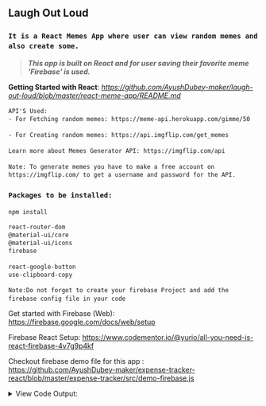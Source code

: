  ## Laugh Out Loud
 
 ### `It is a React Memes App where user can view random memes and also create some.`

> ***This app is built on React and for user saving their favorite meme 'Firebase' is used.***

**Getting Started with React**: *https://github.com/AyushDubey-maker/laugh-out-loud/blob/master/react-meme-app/README.md*

```
API'S Used:
- For Fetching random memes: https://meme-api.herokuapp.com/gimme/50

- For Creating random memes: https://api.imgflip.com/get_memes

Learn more about Memes Generator API: https://imgflip.com/api

Note: To generate memes you have to make a free account on https://imgflip.com/ to get a username and password for the API.

```

### `Packages to be installed:`
```
npm install
```
```
react-router-dom
@material-ui/core
@material-ui/icons
firebase

react-google-button
use-clipboard-copy

```

`Note:Do not forget to create your firebase Project and add the firebase config file in your code`


Get started with Firebase (Web): https://firebase.google.com/docs/web/setup

Firebase React Setup:
https://www.codementor.io/@yurio/all-you-need-is-react-firebase-4v7g9p4kf

Checkout firebase demo file for this app :  
https://github.com/AyushDubey-maker/expense-tracker-react/blob/master/expense-tracker/src/demo-firebase.js

<details>
<summary>View Code Output: </summary>

<img src="./react-meme-app/public/git-images/meme-home-1.png"/>
<p>Login Page:</p>
<img src="./react-meme-app/public/git-images/meme-login.png"/>
<img src="./react-meme-app/public/git-images/meme-home-2.png"/>
<p>Generate Memes:</p>
<img src="./react-meme-app/public/git-images/meme-generate.png"/>
<img src="./react-meme-app/public/git-images/meme-generate-2.png"/>
<p>Saved Memes Page:</p>
<img src="./react-meme-app/public/git-images/meme-saved.png"/>
</details>
